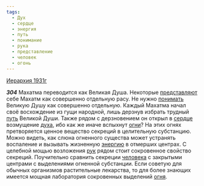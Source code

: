 ```yaml
---
tags:
  - Дух
  - сердце
  - энергия
  - путь
  - понимание
  - рука
  - представление
  - человек
  - огонь
---
```


[Иерархия 1931г](/agni/1931)

___304___
Махатма переводится как Великая Душа. Некоторые [представляют](/tag/#представление) себе Махатм как совершенно отдельную расу. Не нужно [понимать](/tag/#понимание) Великую Душу как совершенно отдельную. Каждый Махатма начал своё восхождение из гущи народной, лишь дерзнув избрать трудный [путь](/tag/#путь) Великой Души. Также рядом с дерзновением он открыл в [сердце](/tag/#сердце) возмущение [духа](/tag/#Дух), ибо как же иначе вспыхнут [огни](/tag/#огонь)? На этих огнях претворяется ценное вещество секреций в целительную субстанцию. Можно видеть, как слюна огненного существа может устранять воспаление и вызывать жизненную [энергию](/tag/#энергия) в отмерших центрах. С целебной мощью возложения [рук](/tag/#рука) рядом стоит сокровенное свойство секреций. Поучительно сравнить секреции [человека](/tag/#человек) с закрытыми центрами с выделениями огненной субстанции. Если советую для обычных организмов растительные лекарства, то для более знающих имеется мощная лаборатория сокровенных выделений [огня](/tag/#огонь).   

